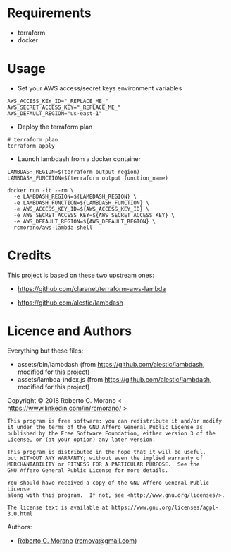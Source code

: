 # Requirements

* terraform
* docker

# Usage

* Set your AWS access/secret keys environment variables

```
AWS_ACCESS_KEY_ID="_REPLACE_ME_"
AWS_SECRET_ACCESS_KEY="_REPLACE_ME_"
AWS_DEFAULT_REGION="us-east-1"
```

* Deploy the terraform plan

```
# terraform plan
terraform apply
```

* Launch lambdash from a docker container
```
LAMBDASH_REGION=$(terraform output region)
LAMBDASH_FUNCTION=$(terraform output function_name)

docker run -it --rm \
  -e LAMBDASH_REGION=${LAMBDASH_REGION} \
  -e LAMBDASH_FUNCTION=${LAMBDASH_FUNCTION} \
  -e AWS_ACCESS_KEY_ID=${AWS_ACCESS_KEY_ID} \
  -e AWS_SECRET_ACCESS_KEY=${AWS_SECRET_ACCESS_KEY} \
  -e AWS_DEFAULT_REGION=${AWS_DEFAULT_REGION} \
  rcmorano/aws-lambda-shell
```

# Credits

This project is based on these two upstream ones:

* https://github.com/claranet/terraform-aws-lambda

* https://github.com/alestic/lambdash

# Licence and Authors

Everything but these files:

* assets/bin/lambdash (from https://github.com/alestic/lambdash, modified for this project)
* assets/lambda-index.js (from https://github.com/alestic/lambdash, modified for this project)

Copyright © 2018 Roberto C. Morano < https://www.linkedin.com/in/rcmorano/ >

    This program is free software: you can redistribute it and/or modify
    it under the terms of the GNU Affero General Public License as
    published by the Free Software Foundation, either version 3 of the
    License, or (at your option) any later version.

    This program is distributed in the hope that it will be useful,
    but WITHOUT ANY WARRANTY; without even the implied warranty of
    MERCHANTABILITY or FITNESS FOR A PARTICULAR PURPOSE.  See the
    GNU Affero General Public License for more details.

    You should have received a copy of the GNU Affero General Public License
    along with this program.  If not, see <http://www.gnu.org/licenses/>.

    The license text is available at https://www.gnu.org/licenses/agpl-3.0.html

Authors:
* [Roberto C. Morano](https://github.com/rcmorano) (<rcmova@gmail.com>)
